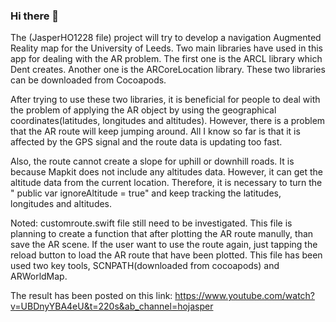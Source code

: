 ### Hi there 👋
The (JasperHO1228 file) project will try to develop a navigation Augmented Reality map for the University of Leeds. 
Two main libraries have used in this app for dealing with the AR problem. The first one is the ARCL library which Dent creates. Another one is the ARCoreLocation library. These two libraries can be downloaded from Cocoapods.

After trying to use these two libraries, it is beneficial for people to deal with the problem of applying the AR object by using the geographical coordinates(latitudes, longitudes and altitudes). However, there is a problem that the AR route will keep jumping around. All I know so far is that it is affected by the GPS signal and the route data is updating too fast. 

Also, the route cannot create a slope for uphill or downhill roads. It is because Mapkit does not include any altitudes data. However, it can get the altitude data from the current location. Therefore, it is necessary to turn the " public var ignoreAltitude = true" and keep tracking the latitudes, longitudes and altitudes.

Noted: customroute.swift file still need to be investigated. This file is planning to create a function that after plotting the AR route manully, than save 
the AR scene. If the user want to use the route again, just tapping the reload button to load the AR route that have been plotted.
This file has been used two key tools, SCNPATH(downloaded from cocoapods) and ARWorldMap.

The result has been posted on this link: https://www.youtube.com/watch?v=UBDnyYBA4eU&t=220s&ab_channel=hojasper
